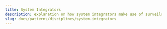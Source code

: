 ```yaml
---
title: System Integrators
description: explanation on how system integrators make use of surveilr.
slug: docs/patterns/disciplines/system-integrators
---
```


